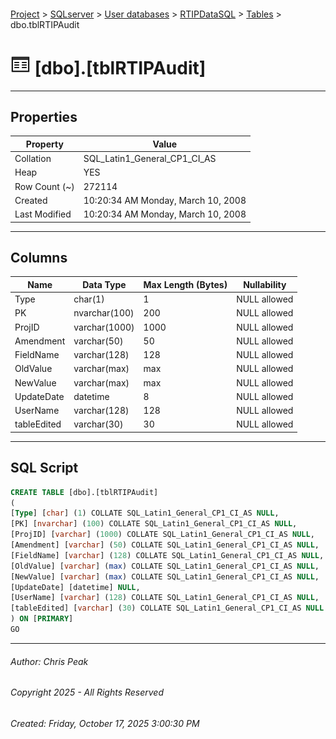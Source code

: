 #### 

[Project](../../../../index.md) > [SQLserver](../../../index.md) > [User databases](../../index.md) > [RTIPDataSQL](../index.md) > [Tables](Tables.md) > dbo.tblRTIPAudit

# ![Tables](../../../../Images/Table32.png) [dbo].[tblRTIPAudit]

---

## <a name="#properties"></a>Properties

| Property | Value |
|---|---|
| Collation | SQL_Latin1_General_CP1_CI_AS |
| Heap | YES |
| Row Count (~) | 272114 |
| Created | 10:20:34 AM Monday, March 10, 2008 |
| Last Modified | 10:20:34 AM Monday, March 10, 2008 |


---

## <a name="#columns"></a>Columns

| Name | Data Type | Max Length (Bytes) | Nullability |
|---|---|---|---|
| Type | char(1) | 1 | NULL allowed |
| PK | nvarchar(100) | 200 | NULL allowed |
| ProjID | varchar(1000) | 1000 | NULL allowed |
| Amendment | varchar(50) | 50 | NULL allowed |
| FieldName | varchar(128) | 128 | NULL allowed |
| OldValue | varchar(max) | max | NULL allowed |
| NewValue | varchar(max) | max | NULL allowed |
| UpdateDate | datetime | 8 | NULL allowed |
| UserName | varchar(128) | 128 | NULL allowed |
| tableEdited | varchar(30) | 30 | NULL allowed |


---

## <a name="#sqlscript"></a>SQL Script

```sql
CREATE TABLE [dbo].[tblRTIPAudit]
(
[Type] [char] (1) COLLATE SQL_Latin1_General_CP1_CI_AS NULL,
[PK] [nvarchar] (100) COLLATE SQL_Latin1_General_CP1_CI_AS NULL,
[ProjID] [varchar] (1000) COLLATE SQL_Latin1_General_CP1_CI_AS NULL,
[Amendment] [varchar] (50) COLLATE SQL_Latin1_General_CP1_CI_AS NULL,
[FieldName] [varchar] (128) COLLATE SQL_Latin1_General_CP1_CI_AS NULL,
[OldValue] [varchar] (max) COLLATE SQL_Latin1_General_CP1_CI_AS NULL,
[NewValue] [varchar] (max) COLLATE SQL_Latin1_General_CP1_CI_AS NULL,
[UpdateDate] [datetime] NULL,
[UserName] [varchar] (128) COLLATE SQL_Latin1_General_CP1_CI_AS NULL,
[tableEdited] [varchar] (30) COLLATE SQL_Latin1_General_CP1_CI_AS NULL
) ON [PRIMARY]
GO

```


---

###### Author:  Chris Peak

###### Copyright 2025 - All Rights Reserved

###### Created: Friday, October 17, 2025 3:00:30 PM

